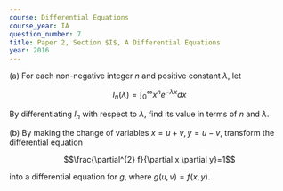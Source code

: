 ```yaml
---
course: Differential Equations
course_year: IA
question_number: 7
title: Paper 2, Section $I$, A Differential Equations
year: 2016
---
```




(a) For each non-negative integer $n$ and positive constant $\lambda$, let

$$I_{n}(\lambda)=\int_{0}^{\infty} x^{n} e^{-\lambda x} d x$$

By differentiating $I_{n}$ with respect to $\lambda$, find its value in terms of $n$ and $\lambda$.

(b) By making the change of variables $x=u+v, y=u-v$, transform the differential equation

$$\frac{\partial^{2} f}{\partial x \partial y}=1$$

into a differential equation for $g$, where $g(u, v)=f(x, y)$.